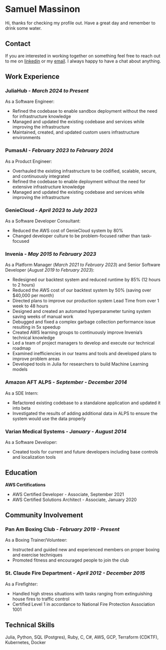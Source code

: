 # Samuel Massinon

Hi, thanks for checking my profile out. Have a great day and remember to drink some water.

## Contact

If you are interested in working together on something feel free to reach out to me on [linkedin](https://www.linkedin.com/in/samuel-massinon-2b218381/) or my [email](mailto:samuel.massinon+development@gmail.com?subject=Development). I always happy to have a chat about anything. 

## Work Experience

### **JuliaHub** - _March 2024 to Present_
As a Software Engineer:
- Refined the codebase to enable sandbox deployment without the need for infrastructure knowledge
- Managed and updated the existing codebase and services while improving the infrastructure
- Maintained, created, and updated custom users infrastructure environments

### **PumasAI** - _February 2023 to February 2024_
As a Product Engineer:
- Overhauled the existing infrastructure to be codified, scalable, secure, and continuously integrated
- Refined the codebase to enable deployment without the need for extensive infrastructure knowledge
- Managed and updated the existing codebase and services while improving the infrastructure

### **GenieCloud** - _April 2023 to July 2023_
As a Software Developer Consultant:
- Reduced the AWS cost of GenieCloud system by 80%
- Changed developer culture to be problem-focused rather than task-focused

### **Invenia** - _May 2015 to February 2023_
As a Platform Manager (_March 2021 to February 2023_) and Senior Software Developer (_August 2019 to February 2023_):
- Redesigned our backtest system and reduced runtime by 85% (12 hours to 2 hours)
- Reduced the AWS cost of our backtest system by 50% (saving over $40,000 per month)
- Directed plans to improve our production system Lead Time from over 1 week to 48 hours
- Designed and created an automated hyperparameter tuning system saving weeks of manual work
- Debugged and fixed a complex garbage collection performance issue resulting in 5x speedup
- Created AWS learning groups to continuously improve Invenia’s technical knowledge
- Led a team of project managers to develop and execute our technical roadmap
- Examined inefficiencies in our teams and tools and developed plans to improve problem areas
- Developed tools in Julia for researchers to build Machine Learning models

### **Amazon AFT ALPS** - _September - December 2014_
As a SDE Intern:
- Refactored existing codebase to a standalone application and updated it into beta
- Investigated the results of adding additional data in ALPS to ensure the system would use the data properly

### **Varian Medical Systems** - _January - August 2014_
As a Software Developer:
- Created tools for current and future developers including base controls and localization tools

## Education
**AWS Certifications**
- AWS Certified Developer - Associate, September 2021
- AWS Certified Solutions Architect - Associate, January 2020

## Community Involvement
### **Pan Am Boxing Club** - _February 2019 - Present_
As a Boxing Trainer/Volunteer:
- Instructed and guided new and experienced members on proper boxing and exercise techniques
- Promoted fitness and encouraged people to join the club

### **St. Claude Fire Department** - _April 2012 - December 2015_
As a Firefighter:
- Handled high stress situations with tasks ranging from extinguishing house fires to traffic control
- Certified Level 1 in accordance to National Fire Protection Association 1001

## Technical Skills
Julia, Python, SQL (Postgres), Ruby, C, C#, AWS, GCP, Terraform (CDKTF), Kubernetes, Docker
